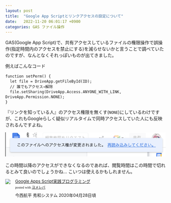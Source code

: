 ```yaml
---
layout: post
title:  "Google App Scriptとリンクアクセスの設定について"
date:   2022-11-20 06:01:17 +0900
categories: GAS ファイル操作
---
```

GAS(Google App Script)で、共有アクセスしているファイルの権限操作で誤操作(指定時間内のアクセスを禁止にする)を減らせないかと言うことで調べていたのですが、なんとなくそれっぽいものが出てきました。

例えばこんなコード

```
function setPerm() {
  let file = DriveApp.getFileById(ID);
  // 誰でもアクセス→解除
  file.setSharing(DriveApp.Access.ANYONE_WITH_LINK, DriveApp.Permission.NONE);
}
```

『リンクを知っている人』のアクセス権限を無くす(`NONE`)にしているわけですが、これもGoogleらしく疑似リアルタイムで同時アクセスしていた人にも反映されるんですよね。

![](/assets/images/gas-access-none.png)

この時間以降のアクセスができなくなるのであれば、閲覧時間はこの時間で切れるとみて良いのでしょうかね…
こいつは使えるかもしれません。

<div class="booklink-box" style="text-align:left;padding-bottom:20px;font-size:small;zoom: 1;overflow: hidden;"><div class="booklink-image" style="float:left;margin:0 15px 10px 0;"><a href="" target="_blank" ><img src="https://thumbnail.image.rakuten.co.jp/@0_mall/book/cabinet/1276/9784798061276.jpg?_ex=200x200" style="border: none;" /></a></div><div class="booklink-info" style="line-height:120%;zoom: 1;overflow: hidden;"><div class="booklink-name" style="margin-bottom:10px;line-height:120%"><a href="" target="_blank" >Google Apps Script実践プログラミング</a><div class="booklink-powered-date" style="font-size:8pt;margin-top:5px;font-family:verdana;line-height:120%">posted with <a href="https://yomereba.com" rel="nofollow" target="_blank">ヨメレバ</a></div></div><div class="booklink-detail" style="margin-bottom:5px;">今西航平 秀和システム 2020年04月28日頃    </div><div class="booklink-link2" style="margin-top:10px;">                                          	  	  	  	  	</div></div><div class="booklink-footer" style="clear: left"></div></div>


